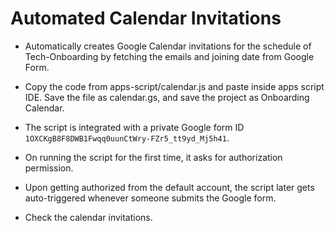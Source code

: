 # Automated Calendar Invitations

- Automatically creates Google Calendar invitations for the schedule of Tech-Onboarding by fetching the emails and joining date from Google Form.

- Copy the code from apps-script/calendar.js and paste inside apps script IDE. Save the file as calendar.gs, and save the project as Onboarding Calendar.

- The script is integrated with a private Google form ID `1OXCKgB8F8DWB1Fwqq0uunCtWry-FZr5_tt9yd_Mj5h41`.

- On running the script for the first time, it asks for authorization permission.

- Upon getting authorized from the default account, the script later gets auto-triggered whenever someone submits the Google form.

- Check the calendar invitations.